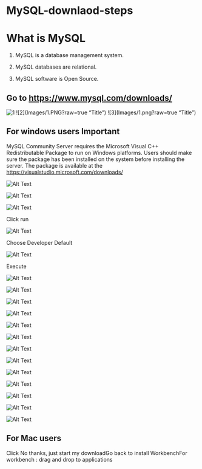 # MySQL-downlaod-steps
# What is MySQL

1. MySQL is a database management system.

1. MySQL databases are relational.

1. MySQL software is Open Source.

## Go to https://www.mysql.com/downloads/

![1](Images/1.PNG)
![2](Images/1.PNG?raw=true “Title”)
![3](Images/1.png?raw=true “Title”)



## For windows users Important
MySQL Community Server requires the
Microsoft Visual C++ Redistributable Package to
run on Windows platforms. Users should make
sure the package has been installed on the
system before installing the server. The package
is available at the
https://visualstudio.microsoft.com/downloads/

![Alt Text](/Images/required.png)

![Alt Text](/Images/2.png)

![Alt Text](/Images/3.png)

Click run

![Alt Text](/Images/4.png)

Choose Developer Default

![Alt Text](/Images/5.png)

Execute

![Alt Text](/Images/6.png)

![Alt Text](/Images/7.png)

![Alt Text](/Images/config1.png)

![Alt Text](/Images/config2.png)

![Alt Text](/Images/config3.png)

![Alt Text](/Images/config4.png)

![Alt Text](/Images/config5.png)

![Alt Text](/Images/config6.png)

![Alt Text](/Images/config7.png)

![Alt Text](/Images/config8.png)

![Alt Text](/Images/config9.png)

![Alt Text](/Images/config10.png)

![Alt Text](/Images/installComplete.png)


## For Mac users 



Click No thanks, just start my downloadGo back to install WorkbenchFor workbench : drag and drop to applications